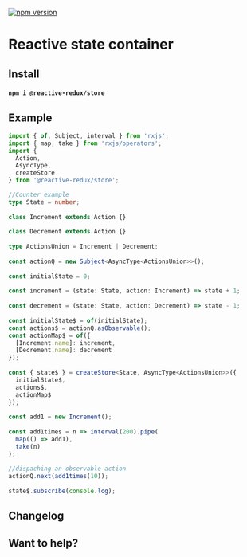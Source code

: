 [![npm version](https://badge.fury.io/js/%40reactive-redux%2Fstore.svg)](https://badge.fury.io/js/%40reactive-redux%2Fstore)

# Reactive state container

## Install

#### `npm i @reactive-redux/store`

## Example

```typescript
import { of, Subject, interval } from 'rxjs';
import { map, take } from 'rxjs/operators';
import {
  Action,
  AsyncType,
  createStore
} from '@reactive-redux/store';

//Counter example
type State = number;
 
class Increment extends Action {}
 
class Decrement extends Action {}
 
type ActionsUnion = Increment | Decrement;
 
const actionQ = new Subject<AsyncType<ActionsUnion>>();
 
const initialState = 0;
 
const increment = (state: State, action: Increment) => state + 1;
 
const decrement = (state: State, action: Decrement) => state - 1;
 
const initialState$ = of(initialState);
const actions$ = actionQ.asObservable();
const actionMap$ = of({
  [Increment.name]: increment,
  [Decrement.name]: decrement
});
 
const { state$ } = createStore<State, AsyncType<ActionsUnion>>({
  initialState$,
  actions$,
  actionMap$ 
});
 
const add1 = new Increment();
 
const add1times = n => interval(200).pipe(
  map(() => add1),
  take(n)
);
 
//dispaching an observable action
actionQ.next(add1times(10));
 
state$.subscribe(console.log);
```

## Changelog

## Want to help?
